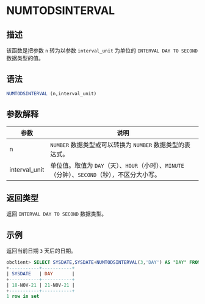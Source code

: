 # NUMTODSINTERVAL

## 描述

该函数是把参数 `n` 转为以参数 `interval_unit` 为单位的 `INTERVAL DAY TO SECOND` 数据类型的值。

## 语法

```sql
NUMTODSINTERVAL (n,interval_unit)
```

## 参数解释

|      参数       |                              说明                              |
|---------------|--------------------------------------------------------------|
| n             | `NUMBER` 数据类型或可以转换为 `NUMBER` 数据类型的表达式。                       |
| interval_unit | 单位值。取值为 `DAY`（天）、`HOUR`（小时）、`MINUTE`（分钟）、`SECOND`（秒），不区分大小写。 |

## 返回类型

返回 `INTERVAL DAY TO SECOND` 数据类型。

## 示例

返回当前日期 `3` 天后的日期。

```sql
obclient> SELECT SYSDATE,SYSDATE+NUMTODSINTERVAL(3,'DAY') AS "DAY" FROM DUAL;
+-----------+-----------+
| SYSDATE   | DAY       |
+-----------+-----------+
| 18-NOV-21 | 21-NOV-21 |
+-----------+-----------+
1 row in set
```
